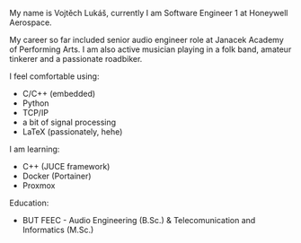 My name is Vojtěch Lukáš, currently I am Software Engineer 1 at Honeywell Aerospace. 

My career so far included senior audio engineer role at Janacek Academy of Performing Arts. I am also active musician playing in a folk band, amateur tinkerer and a passionate roadbiker. 

I feel comfortable using:
- C/C++ (embedded)
- Python
- TCP/IP
- a bit of signal processing
- LaTeX (passionately, hehe)

I am learning:
- C++ (JUCE framework)
- Docker (Portainer)
- Proxmox

Education:
- BUT FEEC - Audio Engineering (B.Sc.) & Telecomunication and Informatics (M.Sc.)


<!---
voytex/voytex is a ✨ special ✨ repository because its `README.md` (this file) appears on your GitHub profile.
You can click the Preview link to take a look at your changes.
--->
